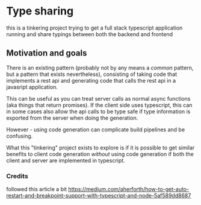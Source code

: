 # Type sharing

this is a tinkering project trying to get a full stack typescript application running and share typings between both the backend and frontend

## Motivation and goals

There is an existing pattern (probably not by any means a *common* pattern, but a pattern that exists nevertheless), consisting of taking code that implements a rest api and generating code that calls the rest api in a javasript application.

This can be useful as you can treat server calls as normal async functions (aka things that return promises). If the client side uses typescript, this
can in some cases also allow the api calls to be type safe if type information is exported from the server when doing the generation.

However - using code generation can complicate build pipelines and be confusing.

What this "tinkering" project exists to explore is if it is possible to get similar benefits to client code generation *without* using code generation if both the client and server are implemented in typescript.

### Credits

followed this article a bit https://medium.com/aherforth/how-to-get-auto-restart-and-breakpoint-support-with-typescript-and-node-5af589dd8687